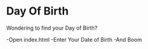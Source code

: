 # Day Of Birth
Wondering to find your Day of Birth?
 
 -Open index.html
 -Enter Your Date of Birth
 -And Boom
